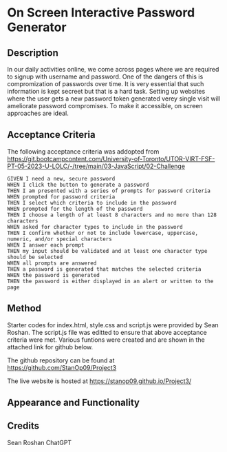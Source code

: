 # On Screen Interactive Password Generator

## Description
In our daily activities online, we come across pages where we are required to signup with username and password. One of the dangers of this is compromization of passwords over time. It is very essential that such information is kept secreet but that is a hard task. Setting up websites where the user gets a new password token generated verey single visit will ameliorate password compromises. To make it accessible, on screen approaches are ideal.

## Acceptance Criteria
The following acceptance criteria was addopted from https://git.bootcampcontent.com/University-of-Toronto/UTOR-VIRT-FSF-PT-05-2023-U-LOLC/-/tree/main/03-JavaScript/02-Challenge
```
GIVEN I need a new, secure password
WHEN I click the button to generate a password
THEN I am presented with a series of prompts for password criteria
WHEN prompted for password criteria
THEN I select which criteria to include in the password
WHEN prompted for the length of the password
THEN I choose a length of at least 8 characters and no more than 128 characters
WHEN asked for character types to include in the password
THEN I confirm whether or not to include lowercase, uppercase, numeric, and/or special characters
WHEN I answer each prompt
THEN my input should be validated and at least one character type should be selected
WHEN all prompts are answered
THEN a password is generated that matches the selected criteria
WHEN the password is generated
THEN the password is either displayed in an alert or written to the page
```

## Method
Starter codes for index.html, style.css and script.js were provided by Sean Roshan. The script.js file was editted to ensure that above acceptance criteria were met. Various funtions were created and are shown in the attached link for github below.

The github repository can be found at https://github.com/StanOp09/Project3

The live website is hosted at https://stanop09.github.io/Project3/

## Appearance and Functionality

## Credits
Sean Roshan
ChatGPT
